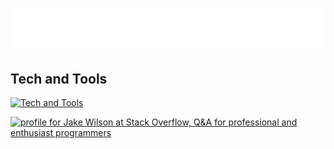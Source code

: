 <h1 align="center">
  <img src="https://raw.githubusercontent.com/jakobud/jakobud/master/name.svg" alt="Jake Wilson" />
</h1>

## Tech and Tools
[![Tech and Tools](https://skillicons.dev/icons?i=js,ts,html,sass,css,tailwind,nodejs,express,jest,react,svelte,d3,electron,php,laravel,git,github,bitbucket,nginx,mysql,mongodb,vscode,postman)](https://skillicons.dev)

<a href="https://stackoverflow.com/users/172350/jake-wilson"><img src="https://stackoverflow.com/users/flair/172350.png?theme=light" width="208" height="58" alt="profile for Jake Wilson at Stack Overflow, Q&amp;A for professional and enthusiast programmers" title="profile for Jake Wilson at Stack Overflow, Q&amp;A for professional and enthusiast programmers"></a>
</div>
